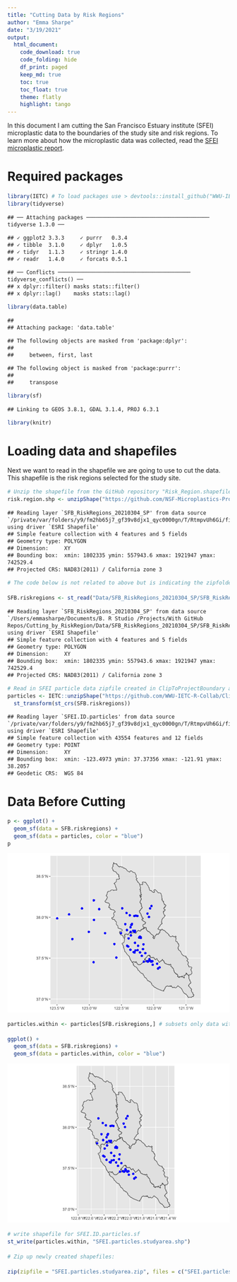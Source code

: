 ```yaml
---
title: "Cutting Data by Risk Regions"
author: "Emma Sharpe"
date: "3/19/2021"
output:
  html_document:
    code_download: true
    code_folding: hide
    df_print: paged
    keep_md: true
    toc: true
    toc_float: true
    theme: flatly
    highlight: tango
---
```

In this document I am cutting the San Francisco Estuary institute (SFEI) microplastic data to the boundaries of the study site and risk regions. To learn more about how the microplastic data was collected, read the [SFEI microplastic report](https://www.sfei.org/documents/understanding-microplastics).

# Required packages

```r
library(IETC) # To load packages use > devtools::install_github("WWU-IETC-R-Collab/IETC")
library(tidyverse)
```

```
## ── Attaching packages ─────────────────────────────────────── tidyverse 1.3.0 ──
```

```
## ✓ ggplot2 3.3.3     ✓ purrr   0.3.4
## ✓ tibble  3.1.0     ✓ dplyr   1.0.5
## ✓ tidyr   1.1.3     ✓ stringr 1.4.0
## ✓ readr   1.4.0     ✓ forcats 0.5.1
```

```
## ── Conflicts ────────────────────────────────────────── tidyverse_conflicts() ──
## x dplyr::filter() masks stats::filter()
## x dplyr::lag()    masks stats::lag()
```

```r
library(data.table)
```

```
## 
## Attaching package: 'data.table'
```

```
## The following objects are masked from 'package:dplyr':
## 
##     between, first, last
```

```
## The following object is masked from 'package:purrr':
## 
##     transpose
```

```r
library(sf)
```

```
## Linking to GEOS 3.8.1, GDAL 3.1.4, PROJ 6.3.1
```

```r
library(knitr)
```

# Loading data and shapefiles 

Next we want to read in the shapefile we are going to use to cut the data. This shapefile is the risk regions selected for the study site. 

```r
# Unzip the shapefile from the GitHub repository "Risk_Region.shapefile"
risk.region.shp <- unzipShape("https://github.com/NSF-Microplastics-Project/Risk_Region.shapefile/raw/main/Data/SFB_RiskRegions_20210304_SP.zip")
```

```
## Reading layer `SFB_RiskRegions_20210304_SP' from data source `/private/var/folders/y9/fm2hb65j7_gf39v8djx1_qyc0000gn/T/RtmpvUh6Gi/filec3aca7ce6ee/SFB_RiskRegions_20210304_SP.shp' using driver `ESRI Shapefile'
## Simple feature collection with 4 features and 5 fields
## Geometry type: POLYGON
## Dimension:     XY
## Bounding box:  xmin: 1802335 ymin: 557943.6 xmax: 1921947 ymax: 742529.4
## Projected CRS: NAD83(2011) / California zone 3
```

```r
# The code below is not related to above but is indicating the zipfolder in this working directory. I am taking out the .shp to be use when cutting the data. 

SFB.riskregions <- st_read("Data/SFB_RiskRegions_20210304_SP/SFB_RiskRegions_20210304_SP.shp")
```

```
## Reading layer `SFB_RiskRegions_20210304_SP' from data source `/Users/emmasharpe/Documents/B. R Studio /Projects/With GitHub Repos/Cutting_by_RiskRegion/Data/SFB_RiskRegions_20210304_SP/SFB_RiskRegions_20210304_SP.shp' using driver `ESRI Shapefile'
## Simple feature collection with 4 features and 5 fields
## Geometry type: POLYGON
## Dimension:     XY
## Bounding box:  xmin: 1802335 ymin: 557943.6 xmax: 1921947 ymax: 742529.4
## Projected CRS: NAD83(2011) / California zone 3
```


```r
# Read in SFEI particle data zipfile created in ClipToProjectBoundary and unzip it.
particles <- IETC::unzipShape("https://github.com/WWU-IETC-R-Collab/ClipToProjectBoundary/raw/main/SFEI.particles.locations.zip") %>%
  st_transform(st_crs(SFB.riskregions))
```

```
## Reading layer `SFEI.ID.particles' from data source `/private/var/folders/y9/fm2hb65j7_gf39v8djx1_qyc0000gn/T/RtmpvUh6Gi/filec3ac2b1661ac/SFEI.ID.particles.shp' using driver `ESRI Shapefile'
## Simple feature collection with 43554 features and 12 fields
## Geometry type: POINT
## Dimension:     XY
## Bounding box:  xmin: -123.4973 ymin: 37.37356 xmax: -121.91 ymax: 38.2057
## Geodetic CRS:  WGS 84
```





# Data Before Cutting 


```r
p <- ggplot() +
  geom_sf(data = SFB.riskregions) +
  geom_sf(data = particles, color = "blue")
p
```

![](Cutting_by_RiskRegion_files/figure-html/unnamed-chunk-4-1.png)<!-- -->




```r
particles.within <- particles[SFB.riskregions,] # subsets only data within project study area

ggplot() +
  geom_sf(data = SFB.riskregions) +
  geom_sf(data = particles.within, color = "blue")
```

![](Cutting_by_RiskRegion_files/figure-html/unnamed-chunk-5-1.png)<!-- -->



```r
# write shapefile for SFEI.ID.particles.sf
st_write(particles.within, "SFEI.particles.studyarea.shp")

# Zip up newly created shapefiles:

zip(zipfile = "SFEI.particles.studyarea.zip", files = c("SFEI.particles.studyarea.dbf", "SFEI.particles.studyarea.prj", "SFEI.particles.studyarea.shp", "SFEI.particles.studyarea.shx")) 
```

